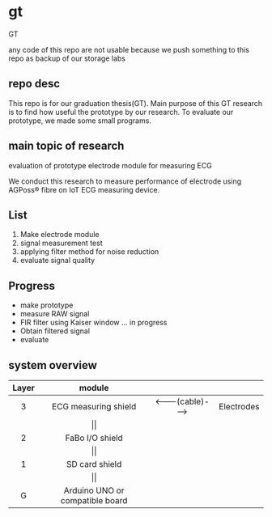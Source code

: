 # gt
GT 

any code of this repo are not usable because we push something to this repo as backup of our storage labs

## repo desc

This repo is for our graduation thesis(GT). Main purpose of this GT research is to find how useful the prototype by our research. To evaluate our prototype, we made some small programs.

## main topic of research

evaluation of prototype electrode module for measuring ECG

We conduct this research to measure performance of electrode using AGPoss® fibre on IoT ECG measuring device.


## List

1. Make electrode module
2. signal measurement test
3. applying filter method for noise reduction
4. evaluate signal quality

## Progress

- make prototype
- measure RAW signal
- FIR filter using Kaiser window ... in progress
- Obtain filtered signal
- evaluate

## system overview

|Layer|module|||
|:-:|:-:|:-:|:-:|
|3|ECG measuring shield|<---(cable)--->|Electrodes|
||\|\||||
|2|FaBo I/O shield|||
||\|\||||
|1|SD card shield|||
||\|\||||
|G|Arduino UNO or compatible board|||
